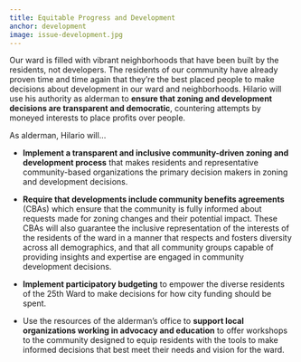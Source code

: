 ```yaml
---
title: Equitable Progress and Development
anchor: development
image: issue-development.jpg
---
```

Our ward is filled with vibrant neighborhoods that have been built by the residents, not developers. The residents of our community have already proven time and time again that they’re the best placed people to make decisions about development in our ward and neighborhoods. Hilario will use his authority as alderman to **ensure that zoning and development decisions are transparent and democratic**, countering attempts by moneyed interests to place profits over people.

As alderman, Hilario will…

* **Implement a transparent and inclusive community-driven zoning and development process** that makes residents and representative community-based organizations the primary decision makers in zoning and development decisions.

* **Require that developments include community benefits agreements** (CBAs) which ensure that the community is fully informed about requests made for zoning changes and their potential impact. These CBAs will also guarantee the inclusive representation of the interests of the residents of the ward in a manner that respects and fosters diversity across all demographics, and that all community groups capable of providing insights and expertise are engaged in community development decisions.

* **Implement participatory budgeting** to empower the diverse residents of the 25th Ward to make decisions for how city funding should be spent.

* Use the resources of the alderman’s office to **support local organizations working in advocacy and education** to offer workshops to the community designed to equip residents with the tools to make informed decisions that best meet their needs and vision for the ward.
